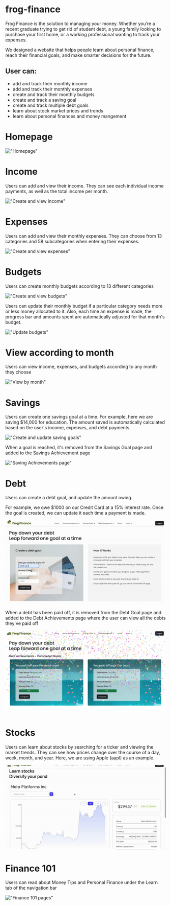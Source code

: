 # frog-finance
Frog Finance is the solution to managing your money. Whether you’re a recent graduate trying to get rid of student debt, a young family looking to purchase your first home, or a working professional wanting to track your expenses.


We designed a website that helps people learn about personal finance, reach their financial goals, and make smarter decisions for the future.

## User can:
* add and track their monthly income
* add and track their monthly expenses
* create and track their monthly budgets
* create and track a saving goal
* create and track multiple debt goals
* learn about stock market prices and trends
* learn about personal finances and money mangement

# Homepage

!["Homepage"](https://github.com/rebecca-romeo/frog-finance/blob/main/frontend/client/src/media/home.gif)

# Income
Users can add and view their income. They can see each individual income payments, as well as the total income per month.

!["Create and view income"](https://github.com/rebecca-romeo/frog-finance/blob/main/frontend/client/src/media/income_add_view.gif)

# Expenses
Users can add and view their monthly expenses. They can choose from 13 categories and 58 subcategories when entering their expenses.

!["Create and view expenses"](https://github.com/rebecca-romeo/frog-finance/blob/main/frontend/client/src/media/expenses_add_view.gif)

# Budgets
Users can create monthly budgets according to 13 different categories

!["Create and view budgets"](https://github.com/rebecca-romeo/frog-finance/blob/main/frontend/client/src/media/budgets_create.gif)

Users can update their monthly budget  if a particular category needs more or less money allocated to it. Also, each time an expense is made, the progress bar and amounts spent are automatically adjusted for that month's budget.

!["Update budgets"](https://github.com/rebecca-romeo/frog-finance/blob/main/frontend/client/src/media/budgets_update.gif)

# View according to month
Users can view income, expenses, and budgets according to any month they choose

!["View by month"](https://github.com/rebecca-romeo/frog-finance/blob/main/frontend/client/src/media/view_monthly.gif)

# Savings
Users can create one savings goal at a time. For example, here we are saving $14,000 for education. The amount saved is automatically calculated based on the user's income, expenses, and debt payments.

!["Create and update saving goals"](https://github.com/rebecca-romeo/frog-finance/blob/main/frontend/client/src/media/savings_create_update.gif)

When a goal is reached, it's removed from the Savings Goal page and added to the Savings Achievement page

!["Saving Achievements page"](https://github.com/rebecca-romeo/frog-finance/blob/main/frontend/client/src/media/savings_achieve.gif)

# Debt
Users can create a debt goal, and update the amount owing.

For example, we owe $1000 on our Credit Card at a 15% interest rate. Once the goal is created, we can update it each time a payment is made.

!["Create and update debt goals"](https://github.com/rebecca-romeo/frog-finance/blob/main/frontend/client/src/media/debt_add_update.gif)

When a debt has been paid off, it is removed from the Debt Goal page and added to the Debt Achievements page where the user can view all the debts they've paid off

!["Debt achievements page"](https://github.com/rebecca-romeo/frog-finance/blob/main/frontend/client/src/media/debt_achieve.png)

# Stocks
Users can learn about stocks by searching for a ticker and viewing the market trends. They can see how prices change over the course of a day, week, month, and year. Here, we are using Apple (aapl) as an example.

!["Stocks page"](https://github.com/rebecca-romeo/frog-finance/blob/main/frontend/client/src/media/learn_stocks.gif)

# Finance 101
Users can read about Money Tips and Personal Finance under the Learn tab of the navigation bar

!["Finance 101 pages"](https://github.com/rebecca-romeo/frog-finance/blob/main/frontend/client/src/media/learn_finance_tips.gif)